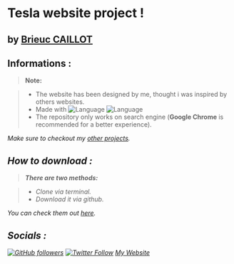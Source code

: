 
**Tesla website project !**
========================

by [Brieuc CAILLOT][1]
----------

Informations :
-------------

> **Note:**

> - The website has been designed by me, thought i was inspired by others websites.
> - Made with ![Language](https://img.shields.io/badge/Language-HTML-e44b23.svg) ![Language](https://img.shields.io/badge/Language-CSS-563d7c.svg)
> - The repository only works on search engine (**Google Chrome** is recommended for a better experience).


<i class="icon-folder-open"> Make sure to checkout my [other projects][1].

How to download :
-------------
> **There are two methods:**

> - Clone via terminal.
> - Download it via github.

You can check them out [here][3]. 
	
  [1]: http://www.brieuc.tk
  [2]: https://github.com/BrieucKyo?tab=repositories
  [3]: https://help.github.com/articles/cloning-a-repository/
  
Socials :
-------------
 

[![GitHub followers](https://img.shields.io/github/followers/espadrine.svg?style=social&label=Follow)](https://github.com/BrieucKyo)
[![Twitter Follow](https://img.shields.io/twitter/follow/espadrine.svg?style=social&label=Follow)](https://twitter.com/brieucclt)
[My Website](www.brieuc.tk)


  

  
